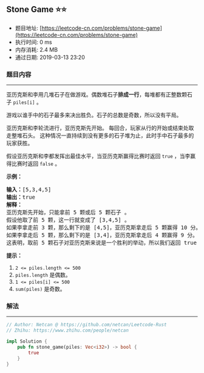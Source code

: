 ## Stone Game :star::star:
- 题目地址: [https://leetcode-cn.com/problems/stone-game](https://leetcode-cn.com/problems/stone-game)
- 执行时间: 0 ms 
- 内存消耗: 2.4 MB
- 通过日期: 2019-03-13 23:20

### 题目内容
---
<p>亚历克斯和李用几堆石子在做游戏。偶数堆石子<strong>排成一行</strong>，每堆都有正整数颗石子 <code>piles[i]</code> 。</p>

<p>游戏以谁手中的石子最多来决出胜负。石子的总数是奇数，所以没有平局。</p>

<p>亚历克斯和李轮流进行，亚历克斯先开始。 每回合，玩家从行的开始或结束处取走整堆石头。 这种情况一直持续到没有更多的石子堆为止，此时手中石子最多的玩家获胜。</p>

<p>假设亚历克斯和李都发挥出最佳水平，当亚历克斯赢得比赛时返回 <code>true</code> ，当李赢得比赛时返回 <code>false</code> 。</p>



<p><strong>示例：</strong></p>

<pre><strong>输入：</strong>[5,3,4,5]
<strong>输出：</strong>true
<strong>解释：</strong>
亚历克斯先开始，只能拿前 5 颗或后 5 颗石子 。
假设他取了前 5 颗，这一行就变成了 [3,4,5] 。
如果李拿走前 3 颗，那么剩下的是 [4,5]，亚历克斯拿走后 5 颗赢得 10 分。
如果李拿走后 5 颗，那么剩下的是 [3,4]，亚历克斯拿走后 4 颗赢得 9 分。
这表明，取前 5 颗石子对亚历克斯来说是一个胜利的举动，所以我们返回 true 。
</pre>



<p><strong>提示：</strong></p>

<ol>
	<li><code>2 <= piles.length <= 500</code></li>
	<li><code>piles.length</code> 是偶数。</li>
	<li><code>1 <= piles[i] <= 500</code></li>
	<li><code>sum(piles)</code> 是奇数。</li>
</ol>


### 解法
---
```rust
// Author: Netcan @ https://github.com/netcan/Leetcode-Rust
// Zhihu: https://www.zhihu.com/people/netcan

impl Solution {
    pub fn stone_game(piles: Vec<i32>) -> bool {
        true
    }
}

```